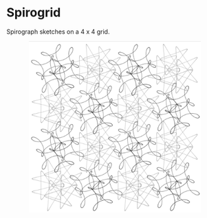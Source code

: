 Spirogrid
=========

Spirograph sketches on a 4 x 4 grid.

<p align="center">
  <img src="images/screenShot.png" width="400px"/>
</p>

